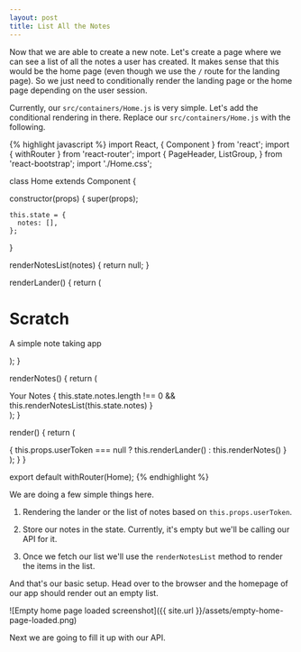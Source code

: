 ```yaml
---
layout: post
title: List All the Notes
---
```


Now that we are able to create a new note. Let's create a page where we can see a list of all the notes a user has created. It makes sense that this would be the home page (even though we use the `/` route for the landing page). So we just need to conditionally render the landing page or the home page depending on the user session.

Currently, our `src/containers/Home.js` is very simple. Let's add the conditional rendering in there. Replace our `src/containers/Home.js` with the following.

{% highlight javascript %}
import React, { Component } from 'react';
import { withRouter } from 'react-router';
import {
  PageHeader,
  ListGroup,
} from 'react-bootstrap';
import './Home.css';

class Home extends Component {

  constructor(props) {
    super(props);

    this.state = {
      notes: [],
    };
  }

  renderNotesList(notes) {
    return null;
  }

  renderLander() {
    return (
      <div className="lander">
        <h1>Scratch</h1>
        <p>A simple note taking app</p>
      </div>
    );
  }

  renderNotes() {
    return (
      <div className="notes">
        <PageHeader>Your Notes</PageHeader>
        <ListGroup>
          { this.state.notes.length !== 0
            && this.renderNotesList(this.state.notes) }
        </ListGroup>
      </div>
    );
  }

  render() {
    return (
      <div className="Home">
        { this.props.userToken === null
          ? this.renderLander()
          : this.renderNotes() }
      </div>
    );
  }
}

export default withRouter(Home);
{% endhighlight %}

We are doing a few simple things here.

1. Rendering the lander or the list of notes based on `this.props.userToken`.

2. Store our notes in the state. Currently, it's empty but we'll be calling our API for it.

3. Once we fetch our list we'll use the `renderNotesList` method to render the items in the list.

And that's our basic setup. Head over to the browser and the homepage of our app should render out an empty list.

![Empty home page loaded screenshot]({{ site.url }}/assets/empty-home-page-loaded.png)

Next we are going to fill it up with our API.
